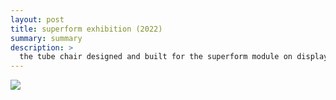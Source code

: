 ```yaml
---
layout: post
title: superform exhibition (2022)
summary: summary
description: >
  the tube chair designed and built for the superform module on display at the royal college of art<br><br>location: courtyard gallery, royal college of art<br>dates: 4 march 2022<br>project: <a href="https://bsbiro.github.io/projects/tube-chair" style="text-decoration:none" >tube chair</a>
---
```



<div class="slideshow-container">
<img src="https://bsbiro.github.io/exh4.jpg">
</div>
